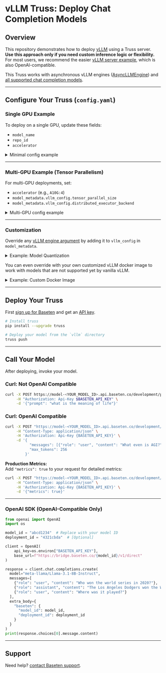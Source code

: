 # vLLM Truss: Deploy Chat Completion Models

## Overview

This repository demonstrates how to deploy [vLLM](https://github.com/vllm-project/vllm) using a Truss server.  
**Use this approach only if you need custom inference logic or flexibility.**  
For most users, we recommend the easier [vLLM server example](https://github.com/basetenlabs/truss-examples/tree/main/vllm/vllm_server), which is also OpenAI-compatible.

This Truss works with asynchronous vLLM engines ([AsyncLLMEngine](https://docs.vllm.ai/en/v0.6.5/dev/engine/async_llm_engine.html#asyncllmengine)) and [all supported chat completion models](https://docs.vllm.ai/en/latest/models/supported_models.html).

---

## Configure Your Truss (`config.yaml`)

### Single GPU Example

To deploy on a single GPU, update these fields:
- `model_name`
- `repo_id`
- `accelerator`

<details>
<summary>Minimal config example</summary>

```yaml
model_name: "Llama 3.1 8B Instruct VLLM"
python_version: py311
model_metadata:
  example_model_input: {"prompt": "what is the meaning of life"}
  repo_id: meta-llama/Llama-3.1-8B-Instruct
  openai_compatible: true
  vllm_config: null
requirements:
  - vllm==0.5.4
resources:
  accelerator: A100
  use_gpu: true
runtime:
  predict_concurrency: 128
secrets:
  hf_access_token: null
```
</details>

---

### Multi-GPU Example (Tensor Parallelism)

For multi-GPU deployments, set:
- `accelerator` (e.g., `A10G:4`)
- `model_metadata.vllm_config.tensor_parallel_size`
- `model_metadata.vllm_config.distributed_executor_backend`

<details>
<summary>Multi-GPU config example</summary>

```yaml
model_name: "Llama 3.1 8B Instruct VLLM"
python_version: py311
model_metadata:
  example_model_input: {"prompt": "what is the meaning of life"}
  repo_id: meta-llama/Llama-3.1-8B-Instruct
  openai_compatible: false
  vllm_config:
    tensor_parallel_size: 4
    max_model_len: 4096
    distributed_executor_backend: mp
requirements:
  - vllm==0.5.4
resources:
  accelerator: A10G:4
  use_gpu: true
runtime:
  predict_concurrency: 128
secrets:
  hf_access_token: null
```
</details>

---

### Customization

Override any [vLLM engine argument](https://docs.vllm.ai/en/latest/models/engine_args.html) by adding it to `vllm_config` in `model_metadata`.

<details>
<summary>Example: Model Quantization</summary>

```yaml
model_name: Mistral 7B v2 vLLM AWQ - T4
model_metadata:
  repo_id: TheBloke/Mistral-7B-Instruct-v0.2-AWQ
  vllm_config:
    quantization: "awq"
    dtype: "float16"
    max_model_len: 8000
    max_num_seqs: 8
python_version: py310
requirements:
  - vllm==0.5.4
resources:
  accelerator: T4
  use_gpu: true
runtime:
  predict_concurrency: 128
secrets:
  hf_access_token: null
```
</details>


You can even override with your own customized vLLM docker image to work with models that are not supported yet by vanilla vLLM.

<details>
<summary>Example: Custom Docker Image</summary>

```yaml
model_name: Ultravox v0.2
base_image:
  image: vshulman/vllm-openai-fixie:latest
  python_executable_path: /usr/bin/python3
model_metadata:
  repo_id: fixie-ai/ultravox-v0.2
  vllm_config:
    audio_token_id: 128002
python_version: py310
requirements:
  - httpx
resources:
  accelerator: A100
  use_gpu: true
runtime:
  predict_concurrency: 512
secrets:
  hf_access_token: null
system_packages:
  - python3.10-venv
```
</details>

---

## Deploy Your Truss

First [sign up for Baseten](https://app.baseten.co/signup) and get an [API key](https://app.baseten.co/settings/account/api_keys).

```sh
# Install truss
pip install --upgrade truss

# Deploy your model from the `vllm` directory
truss push

```

---

## Call Your Model

After deploying, invoke your model.

### Curl: Not OpenAI Compatible

```sh
curl -X POST https://model-<YOUR_MODEL_ID>.api.baseten.co/development/predict \
     -H "Authorization: Api-Key $BASETEN_API_KEY" \
     -d '{"prompt": "what is the meaning of life"}'
```

### Curl: OpenAI Compatible

```sh
curl -X POST "https://model-<YOUR_MODEL_ID>.api.baseten.co/development/predict" \
     -H "Content-Type: application/json" \
     -H 'Authorization: Api-Key {BASETEN_API_KEY}' \
     -d '{
           "messages": [{"role": "user", "content": "What even is AGI?"}],
           "max_tokens": 256
         }'
```

**Production Metrics:**  
Add `"metrics": true` to your request for detailed metrics:

```sh
curl -X POST "https://model-<YOUR_MODEL_ID>.api.baseten.co/development/predict" \
     -H "Content-Type: application/json" \
     -H 'Authorization: Api-Key {BASETEN_API_KEY}' \
     -d '{"metrics": true}'
```

---

### OpenAI SDK (OpenAI-Compatible Only)

```python
from openai import OpenAI
import os

model_id = "abcd1234"  # Replace with your model ID
deployment_id = "4321cbda"  # [Optional]

client = OpenAI(
    api_key=os.environ["BASETEN_API_KEY"],
    base_url=f"https://bridge.baseten.co/{model_id}/v1/direct"
)

response = client.chat.completions.create(
  model="meta-llama/Llama-3.1-8B-Instruct",
  messages=[
    {"role": "user", "content": "Who won the world series in 2020?"},
    {"role": "assistant", "content": "The Los Angeles Dodgers won the World Series in 2020."},
    {"role": "user", "content": "Where was it played?"}
  ],
  extra_body={
    "baseten": {
      "model_id": model_id,
      "deployment_id": deployment_id
    }
  }
)
print(response.choices[0].message.content)
```

---

## Support

Need help? [contact Baseten support](https://www.baseten.co/talk-to-us/).

